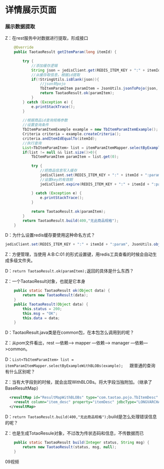 # 详情展示页面   

### 展示数据提取

Z：在rest服务中对数据进行提取，形成接口

```java
	@Override
	public TaotaoResult getItemParam(long itemId) {
		
		try {
			//添加缓存逻辑
			String json = jedisClient.get(REDIS_ITEM_KEY + ":" + itemId + ":param");
			//从缓存取信息，根据id提取
			if(!StringUtils.isBlank(json)){
				//json转pojo
				TbItemParamItem paramItem = JsonUtils.jsonToPojo(json, TbItemParamItem.class);
				return TaotaoResult.ok(paramItem);
			}
		} catch (Exception e) {
			e.printStackTrace();
		}
		
		//根据商品id查询规格参数
		//设置查询条件
		TbItemParamItemExample example = new TbItemParamItemExample();
		Criteria criteria = example.createCriteria();
		criteria.andItemIdEqualTo(itemId);
		//执行查询
		List<TbItemParamItem> list = itemParamItemMapper.selectByExampleWithBLOBs(example);    //查询大文本
		if(list != null && list.size()>0){
			TbItemParamItem paramItem = list.get(0);
			
			try {
				//把商品信息写入缓存
				jedisClient.set(REDIS_ITEM_KEY + ":" + itemId + ":param", JsonUtils.objectToJson(paramItem));
				//设置key的有效期
				jedisClient.expire(REDIS_ITEM_KEY + ":" + itemId + ":param", REDIS_ITEM_EXPIRE);
				
			} catch (Exception e) {
				e.printStackTrace();
			}
			
			return TaotaoResult.ok(paramItem);
		}
		return TaotaoResult.build(400,"无此商品规格");
	}
```

D：为什么设置redis缓存要使用这种命名方式？

```java
jedisClient.set(REDIS_ITEM_KEY + ":" + itemId + ":param", JsonUtils.objectToJson(paramItem));
```

Z：方便管理，当使用 A:B:C:01 的形式设置键，用redis工具查看的时候会自动生成多级文件夹。

D：``return TaotaoResult.ok(paramItem);``返回的具体是什么东西？

Z：一个TaotaoResult对象，也就是它本身

```java
    public static TaotaoResult ok(Object data) {
        return new TaotaoResult(data);
    }
    public TaotaoResult(Object data) {
        this.status = 200;
        this.msg = "OK";
        this.data = data;
    }
```

D：TaotaoResult.java类是在common包，在本包怎么调用到的呢？

Z：从pom文件看出，rest —依赖—> mapper —依赖—> manager —依赖—>common。   

D：``List<TbItemParamItem> list = itemParamItemMapper.selectByExampleWithBLOBs(example);   ``跟普通的查询有什么区别呢？  

Z：当有大字段到的时候，就会出现WithBLOBs。将大字段当独附加。（继承了BaseResultMap）

```xml
  <resultMap id="ResultMapWithBLOBs" type="com.taotao.pojo.TbItemDesc" extends="BaseResultMap" >
    <result column="item_desc" property="itemDesc" jdbcType="LONGVARCHAR" />
  </resultMap>
```

D：``return TaotaoResult.build(400,"无此商品规格");``build是怎么处理错误信息的呢？

Z：也是生成TotaoResule对象，不过改为传状态码和信息，不传数据而已

```java
    public static TaotaoResult build(Integer status, String msg) {
        return new TaotaoResult(status, msg, null);
    }
```















09视频 